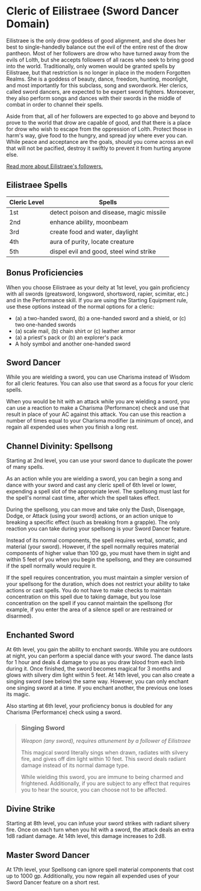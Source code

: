 # Cleric of Eilistraee (Sword Dancer Domain)
Eilistraee is the only drow goddess of good alignment, and she does her best to single-handedly balance out the evil of the entire rest of the drow pantheon. Most of her followers are drow who have turned away from the evils of Lolth, but she accepts followers of all races who seek to bring good into the world. Traditionally, only women would be granted spells by Eilistraee, but that restriction is no longer in place in the modern Forgotten Realms. She is a goddess of beauty, dance, freedom, hunting, moonlight, and most importantly for this subclass, song and swordwork. Her clerics, called sword dancers, are expected to be expert sword fighters. Moreoever, they also perform songs and dances with their swords in the middle of combat in order to channel their spells.

Aside from that, all of her followers are expected to go above and beyond to prove to the world that drow are capable of good, and that there is a place for drow who wish to escape from the oppression of Lolth. Protect those in harm's way, give food to the hungry, and spread joy where ever you can. While peace and acceptance are the goals, should you come across an evil that will not be pacified, destroy it swiftly to prevent it from hurting anyone else.

[Read more about Eilistraee's followers.](https://forgottenrealms.fandom.com/wiki/Church_of_Eilistraee)

## Eilistraee Spells
Cleric Level | Spells
------------ | ------
1st | detect poison and disease, magic missile
2nd | enhance ability, moonbeam
3rd | create food and water, daylight
4th | aura of purity, locate creature
5th | dispel evil and good, steel wind strike

## Bonus Proficiencies
When you choose Eilistraee as your deity at 1st level, you gain proficiency with all swords (greatsword, longsword, shortsword, rapier, scimitar, etc.) and in the Performance skill. If you are using the Starting Equipment rule, use these options instead of the normal options for a cleric:
* (a) a two-handed sword, (b) a one-handed sword and a shield, or (c) two one-handed swords
* (a) scale mail, (b) chain shirt or (c) leather armor
* (a) a priest's pack or (b) an explorer's pack
* A holy symbol and another one-handed sword

## Sword Dancer
While you are wielding a sword, you can use Charisma instead of Wisdom for all cleric features. You can also use that sword as a focus for your cleric spells.

When you would be hit with an attack while you are wielding a sword, you can use a reaction to make a Charisma (Performance) check and use that result in place of your AC against this attack. You can use this reaction a number of times equal to your Charisma modifier (a minimum of once), and regain all expended uses when you finish a long rest.

## Channel Divinity: Spellsong
Starting at 2nd level, you can use your sword dance to duplicate the power of many spells.

As an action while you are wielding a sword, you can begin a song and dance with your sword and cast any cleric spell of 6th level or lower, expending a spell slot of the appropriate level. The spellsong must last for the spell's normal cast time, after which the spell takes effect.

During the spellsong, you can move and take only the Dash, Disengage, Dodge, or Attack (using your sword) actions, or an action unique to breaking a specific effect (such as breaking from a grapple). The only reaction you can take during your spellsong is your Sword Dancer feature.

Instead of its normal components, the spell requires verbal, somatic, and material (your sword). However, if the spell normally requires material components of higher value than 100 gp, you must have them in sight and within 5 feet of you when you begin the spellsong, and they are consumed if the spell normally would require it.

If the spell requires concentration, you must maintain a simpler version of your spellsong for the duration, which does not restrict your ability to take actions or cast spells. You do not have to make checks to maintain concentration on this spell due to taking damage, but you lose concentration on the spell if you cannot maintain the spellsong (for example, if you enter the area of a silence spell or are restrained or disarmed).

## Enchanted Sword
At 6th level, you gain the ability to enchant swords. While you are outdoors at night, you can perform a special dance with your sword. The dance lasts for 1 hour and deals 4 damage to you as you draw blood from each limb during it. Once finished, the sword becomes magical for 3 months and glows with silvery dim light within 5 feet. At 14th level, you can also create a singing sword (see below) the same way. However, you can only enchant one singing sword at a time. If you enchant another, the previous one loses its magic.

Also starting at 6th level, your proficiency bonus is doubled for any Charisma (Performance) check using a sword.

> ### Singing Sword
> *Weapon (any sword), requires attunement by a follower of Eilistraee*
> 
> This magical sword literally sings when drawn, radiates with silvery fire, and gives off dim light within 10 feet. This sword deals radiant damage instead of its normal damage type.
> 
> While wielding this sword, you are immune to being charmed and frightened. Additionally, if you are subject to any effect that requires you to hear the source, you can choose not to be affected.

## Divine Strike
Starting at 8th level, you can infuse your sword strikes with radiant silvery fire. Once on each turn when you hit with a sword, the attack deals an extra 1d8 radiant damage. At 14th level, this damage increases to 2d8.

## Master Sword Dancer
At 17th level, your Spellsong can ignore spell material components that cost up to 1000 gp. Additionally, you now regain all expended uses of your Sword Dancer feature on a short rest.
